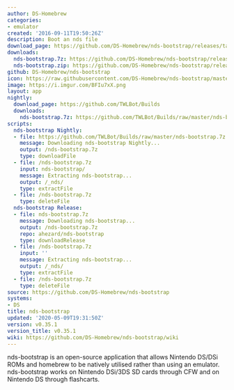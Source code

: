 ```yaml
---
author: DS-Homebrew
categories:
- emulator
created: '2016-09-11T19:50:26Z'
description: Boot an nds file
download_page: https://github.com/DS-Homebrew/nds-bootstrap/releases/tag/v0.35.1
downloads:
  nds-bootstrap.7z: https://github.com/DS-Homebrew/nds-bootstrap/releases/download/v0.35.1/nds-bootstrap.7z
  nds-bootstrap.zip: https://github.com/DS-Homebrew/nds-bootstrap/releases/download/v0.35.1/nds-bootstrap.zip
github: DS-Homebrew/nds-bootstrap
icon: https://raw.githubusercontent.com/DS-Homebrew/nds-bootstrap/master/retail/assets/icon.bmp
image: https://i.imgur.com/BFIu7xX.png
layout: app
nightly:
  download_page: https://github.com/TWLBot/Builds
  downloads:
    nds-bootstrap.7z: https://github.com/TWLBot/Builds/raw/master/nds-bootstrap.7z
scripts:
  nds-bootstrap Nightly:
  - file: https://github.com/TWLBot/Builds/raw/master/nds-bootstrap.7z
    message: Downloading nds-bootstrap Nightly...
    output: /nds-bootstrap.7z
    type: downloadFile
  - file: /nds-bootstrap.7z
    input: nds-bootstrap/
    message: Extracting nds-bootstrap...
    output: /_nds/
    type: extractFile
  - file: /nds-bootstrap.7z
    type: deleteFile
  nds-bootstrap Release:
  - file: nds-bootstrap.7z
    message: Downloading nds-bootstrap...
    output: /nds-bootstrap.7z
    repo: ahezard/nds-bootstrap
    type: downloadRelease
  - file: /nds-bootstrap.7z
    input: ''
    message: Extracting nds-bootstrap...
    output: /_nds/
    type: extractFile
  - file: /nds-bootstrap.7z
    type: deleteFile
source: https://github.com/DS-Homebrew/nds-bootstrap
systems:
- DS
title: nds-bootstrap
updated: '2020-05-09T19:31:50Z'
version: v0.35.1
version_title: v0.35.1
wiki: https://github.com/DS-Homebrew/nds-bootstrap/wiki
---
```

nds-bootstrap is an open-source application that allows Nintendo DS/DSi ROMs and homebrew to be natively utilised rather than using an emulator. nds-bootstrap works on Nintendo DSi/3DS SD cards through CFW and on Nintendo DS through flashcarts.